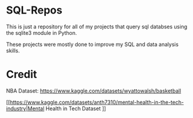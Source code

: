 # SQL-Repos
This is just a repository for all of my projects that query sql databses using the sqlite3 module in Python.

These projects were mostly done to improve my SQL and data analysis skills.

# Credit

NBA Dataset: https://www.kaggle.com/datasets/wyattowalsh/basketball

[[https://www.kaggle.com/datasets/anth7310/mental-health-in-the-tech-industry|Mental Health in Tech Dataset ]]
